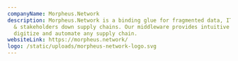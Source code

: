 ```yaml
---
companyName: Morpheus.Network
description: Morpheus.Network is a binding glue for fragmented data, IT systems
  & stakeholders down supply chains. Our middleware provides intuitive tools to
  digitize and automate any supply chain.
websiteLink: https://morpheus.network/
logo: /static/uploads/morpheus-network-logo.svg
---
```

